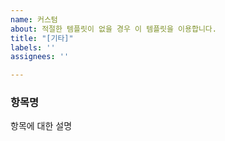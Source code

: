 ```yaml
---
name: 커스텀
about: 적절한 템플릿이 없을 경우 이 템플릿을 이용합니다.
title: "[기타]"
labels: ''
assignees: ''

---
```


### 항목명
항목에 대한 설명
